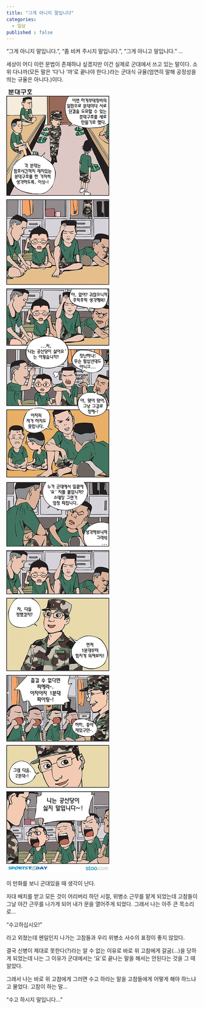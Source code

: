 ```yaml
---
title: "그게 아니지 말입니다"
categories:
  - 일상
published : false
---
```


“그게 아니지 말입니다.”, “좀 비켜 주시지 말입니다.”, “그게 아니고 말입니다.” …

세상이 어디 이런 문법이 존재하냐 싶겠지만 이건 실제로 군대에서 쓰고 있는 말이다. 소위 다나까(모든 말은 ‘다’나 ‘까’로 끝나야 한다.)라는 군대식 규율(엄연히 말해 공정성을 띄는 규율은 아니다.)이다.

![](/assets/images/posts/2004/07/fk200000000018.jpg)
![](/assets/images/posts/2004/07/gk200000000011.jpg)

이 만화를 보니 군대있을 때 생각이 난다.

자대 배치를 받고 모든 것이 어리버리 하던 시절, 위병소 근무를 맡게 되었는데 고참들이 그날 야간 근무를 나가게 되어 내가 문을 열어주게 되었다. 그래서 나는 아주 큰 목소리로…

“수고하십시오!”

라고 외쳤는데 왠일인지 나가는 고참들과 우리 위병소 사수의 표정이 좋지 않았다.

결국 신병이 제대로 못한다(?)라는 알 수 없는 이유로 바로 위 고참에게 갈굼(...)을 당하게 되었는데 나는 그 이유가 군대에서는 ‘요’로 끝나는 말을 해서는 안된다는 것을 그 때 알았다.

그래서 나는 바로 위 고참에게 그러면 수고 하라는 말을 고참들에게 어떻게 해야 하느냐고 물었다. 고참이 하는 말…

“수고 하시지 말입니다…”
